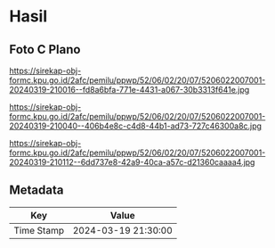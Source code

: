 # Hasil

## Foto C Plano

https://sirekap-obj-formc.kpu.go.id/2afc/pemilu/ppwp/52/06/02/20/07/5206022007001-20240319-210016--fd8a6bfa-771e-4431-a067-30b3313f641e.jpg

https://sirekap-obj-formc.kpu.go.id/2afc/pemilu/ppwp/52/06/02/20/07/5206022007001-20240319-210040--406b4e8c-c4d8-44b1-ad73-727c46300a8c.jpg

https://sirekap-obj-formc.kpu.go.id/2afc/pemilu/ppwp/52/06/02/20/07/5206022007001-20240319-210112--6dd737e8-42a9-40ca-a57c-d21360caaaa4.jpg


## Metadata

| Key        | Value               |
| ---------- | ------------------- |
| Time Stamp | 2024-03-19 21:30:00 |



